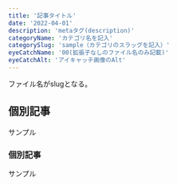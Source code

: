 ```yaml
---
title: '記事タイトル'
date: '2022-04-01'
description: 'metaタグ(description)'
categoryName: 'カテゴリ名を記入'
categorySlug: 'sample（カテゴリのスラッグを記入）'
eyeCatchName: '00(拡張子なしのファイル名のみ記載)'
eyeCatchAlt: 'アイキャッチ画像のAlt'
---
```


ファイル名がslugとなる。


## 個別記事

サンプル

### 個別記事

サンプル